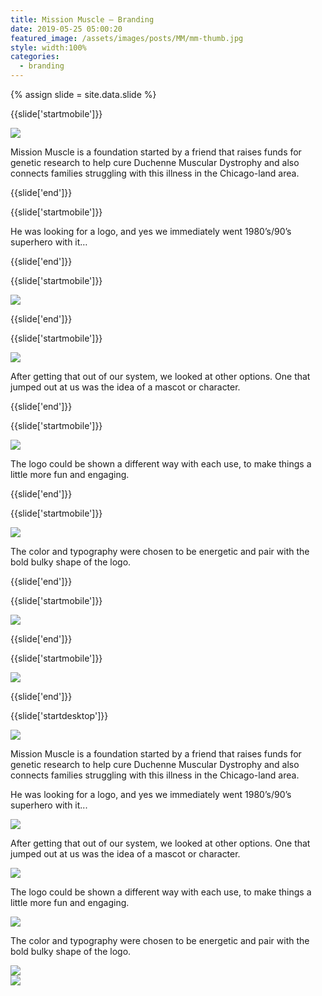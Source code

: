 ```yaml
---
title: Mission Muscle — Branding
date: 2019-05-25 05:00:20
featured_image: /assets/images/posts/MM/mm-thumb.jpg
style: width:100%
categories:
  - branding
---
```


{% assign slide = site.data.slide %}

{{slide['startmobile']}}

<div><img class='full-height' src='{{ site.url }}/assets/images/posts/MM/mm-1-mobile@2x.png' /></div>

<p class='bg'>Mission Muscle is a foundation started by a friend that raises funds for genetic research to help cure Duchenne Muscular Dystrophy and also connects families struggling with this illness in the Chicago-land area.</p>

{{slide['end']}}

{{slide['startmobile']}}

He was looking for a logo, and yes we immediately went 1980’s/90’s superhero with it…

{{slide['end']}}

{{slide['startmobile']}}

<div><img class='full-height' src='{{ site.url }}/assets/images/posts/MM/mm-2-mobile@2x.png' /></div>

{{slide['end']}}

{{slide['startmobile']}}

<div><img class='full-height' src='{{ site.url }}/assets/images/posts/MM/mm-3-mobile@2x.png' /></div>

<p class='bg-dark'>After getting that out of our system,  we looked at other options. One that jumped out at us was the idea of a mascot or character.</p>
{{slide['end']}}

{{slide['startmobile']}}

<div><img class='full-height' src='{{ site.url }}/assets/images/posts/MM/mm-4-mobile@2x.png' /></div>

<p class='bg-dark'>The logo could be shown a different way with each use, to make things a little more fun and engaging.</p>

{{slide['end']}}

{{slide['startmobile']}}

<div><img class='full-height' src='{{ site.url }}/assets/images/posts/MM/mm-5-mobile@2x.png' /></div>

<p class='bg-dark'>The color and typography were chosen to be energetic and pair with the bold bulky shape of the logo.</p>

{{slide['end']}}

{{slide['startmobile']}}

<div><img class='full-height' src='{{ site.url }}/assets/images/posts/MM/mm-6-mobile@2x.png' /></div>

{{slide['end']}}

{{slide['startmobile']}}

<div><img class='full-height' src='{{ site.url }}/assets/images/posts/MM/mm-7-mobile@2x.png' /></div>

{{slide['end']}}

{{slide['startdesktop']}}

<div><img class='full-width' src='{{ site.url }}/assets/images/posts/MM/mm-1@2x.png' /></div>

Mission Muscle is a foundation started by a friend that raises funds for genetic research to help cure Duchenne Muscular Dystrophy and also connects families struggling with this illness in the Chicago-land area.

He was looking for a logo, and yes we immediately went 1980’s/90’s superhero with it...

<div><img src='{{ site.url }}/assets/images/posts/MM/mm-2@2x.png' /></div>

After getting that out of our system, we looked at other options. One that jumped out at us was the idea of a mascot or character.

<div><img src='{{ site.url }}/assets/images/posts/MM/mm-3@2x.png' /></div>

The logo could be shown a different way with each use, to make things a little more fun and engaging.

<div><img src='{{ site.url }}/assets/images/posts/MM/mm-4@2x.png' /></div>

The color and typography were chosen to be energetic and pair with the bold bulky shape of the logo.

<div><img src='{{ site.url }}/assets/images/posts/MM/mm-5@2x.png' /></div>

<div class='row'>

<div><img src='{{ site.url }}/assets/images/posts/MM/mm-6@2x.png' /></div><!--

--><div><img src='{{ site.url }}/assets/images/posts/MM/mm-7@2x.png' /></div>

</div>

{{slide['end']}}
